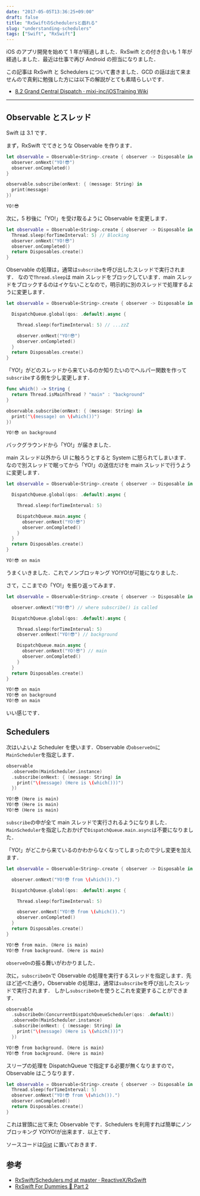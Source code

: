 ```yaml
---
date: "2017-05-05T13:36:25+09:00"
draft: false
title: "RxSwiftのSchedulersと戯れる"
slug: "understanding-schedulers"
tags: ["Swift", "RxSwift"]
---
```


iOS のアプリ開発を始めて 1 年が経過しました．RxSwift との付き合いも 1 年が経過しました．最近は仕事で再び Android の担当になりました．

この記事は RxSwift と Schedulers について書きました．GCD の話は出て来ませんので真剣に勉強した方には以下の解説がとても素晴らしいです．

- [8.2 Grand Central Dispatch · mixi-inc/iOSTraining Wiki](https://github.com/mixi-inc/iOSTraining/wiki/8.2-Grand-Central-Dispatch)

---

## Observable とスレッド

Swift は 3.1 です．

まず，RxSwift でてきとうな Observable を作ります．

```swift
let observable = Observable<String>.create { observer -> Disposable in
  observer.onNext("YO!😎")
  observer.onCompleted()
}
```

```swift
observable.subscribe(onNext: { (message: String) in
  print(message)
})
```

```txt
YO!😎
```

次に，5 秒後に「YO!」を受け取るように Observable を変更します．

```Swift
let observable = Observable<String>.create { observer -> Disposable in
  Thread.sleep(forTimeInterval: 5) // Blocking
  observer.onNext("YO!😎")
  observer.onCompleted()
  return Disposables.create()
}
```

Observable の処理は，通常は`subscribe`を呼び出したスレッドで実行されます．
なので`Thread.sleep`は main スレッドをブロックしています．main スレッドをブロックするのはイケないことなので，明示的に別のスレッドで処理するように変更します．

```swift
let observable = Observable<String>.create { observer -> Disposable in

  DispatchQueue.global(qos: .default).async {

    Thread.sleep(forTimeInterval: 5) // ...zzZ

    observer.onNext("YO!😎")
    observer.onCompleted()
  }
  return Disposables.create()
}
```

「YO!」がどのスレッドから来ているのか知りたいのでヘルパー関数を作って`subscribe`する側を少し変更します．

```swift
func which() -> String {
  return Thread.isMainThread ? "main" : "background"
}
```

```swift
observable.subscribe(onNext: { (message: String) in
  print("\(message) on \(which())")
})
```

```txt
YO!😎 on background
```

バックグラウンドから「YO!」が届きました．

main スレッド以外から UI に触ろうとすると System に怒られてしまいます．なので別スレッドで眠ってから「YO!」の送信だけを main スレッドで行うように変更します．

```swift
let observable = Observable<String>.create { observer -> Disposable in

  DispatchQueue.global(qos: .default).async {

    Thread.sleep(forTimeInterval: 5)

    DispatchQueue.main.async {
      observer.onNext("YO!😎")
      observer.onCompleted()
    }
  }
  return Disposables.create()
}
```

```txt
YO!😎 on main
```

うまくいきました．これでノンブロッキング YO!YO!が可能になりました．

さて，ここまでの「YO!」を振り返ってみます．

```swift
let observable = Observable<String>.create { observer -> Disposable in

  observer.onNext("YO!😎") // where subscribe() is called

  DispatchQueue.global(qos: .default).async {

    Thread.sleep(forTimeInterval: 5)
    observer.onNext("YO!😎") // background

    DispatchQueue.main.async {
      observer.onNext("YO!😎") // main
      observer.onCompleted()
    }
  }
  return Disposables.create()
}
```

```txt
YO!😎 on main
YO!😎 on background
YO!😎 on main
```

いい感じです．

## Schedulers

次はいよいよ Scheduler を使います．Observable の`observeOn`に`MainScheduler`を指定します．

```swift
observable
  .observeOn(MainScheduler.instance)
  .subscribe(onNext: { (message: String) in
    print("\(message) (Here is \(which()))")
  })
```

```txt
YO!😎 (Here is main)
YO!😎 (Here is main)
YO!😎 (Here is main)
```

`subscribe`の中が全て main スレッドで実行されるようになりました．`MainScheduler`を指定したおかげで`DispatchQueue.main.async`は不要になりました．

「YO!」がどこから来ているのかわからなくなってしまったので少し変更を加えます．

```swift
let observable = Observable<String>.create { observer -> Disposable in

  observer.onNext("YO!😎 from \(which()).")

  DispatchQueue.global(qos: .default).async {

    Thread.sleep(forTimeInterval: 5)

    observer.onNext("YO!😎 from \(which()).")
    observer.onCompleted()
  }
  return Disposables.create()
}
```

```txt
YO!😎 from main. (Here is main)
YO!😎 from background. (Here is main)
```

`observeOn`の振る舞いがわかりました．

次に，`subscribeOn`で Observable の処理を実行するスレッドを指定します．先ほど述べた通り，Observable の処理は，通常は`subscribe`を呼び出したスレッドで実行されます．
しかし`subscribeOn`を使うとこれを変更することができます．

```swift
observable
  .subscribeOn(ConcurrentDispatchQueueScheduler(qos: .default))
  .observeOn(MainScheduler.instance)
  .subscribe(onNext: { (message: String) in
    print("\(message) (Here is \(which()))")
  })
```

```txt
YO!😎 from background. (Here is main)
YO!😎 from background. (Here is main)
```

スリープの処理を DispatchQueue で指定する必要が無くなりますので，Observable はこうなります．

```swift
let observable = Observable<String>.create { observer -> Disposable in
  Thread.sleep(forTimeInterval: 5)
  observer.onNext("YO!😎 from \(which()).")
  observer.onCompleted()
  return Disposables.create()
}
```

これは冒頭に出て来た Observable です．Schedulers を利用すれば簡単にノンブロッキング YO!YO!が出来ます．以上です．

ソースコードは[Gist](https://gist.github.com/chooblarin/a041328422870581c616f32717d80393) に置いておきます．

## 参考

- [RxSwift/Schedulers.md at master · ReactiveX/RxSwift](https://github.com/ReactiveX/RxSwift/blob/master/Documentation/Schedulers.md)
- [RxSwift For Dummies 🐥 Part 2](https://swiftpearls.com/RxSwift-for-dummies-2-Operators.html)

